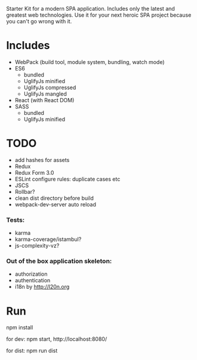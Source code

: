 Starter Kit for a modern SPA application. Includes only the latest and greatest web technologies. Use it for your next heroic SPA project because you can't go wrong with it.

# Includes

* WebPack (build tool, module system, bundling, watch mode)
* ES6
  * bundled
  * UglifyJs minified
  * UglifyJs compressed
  * UglifyJs mangled
* React (with React DOM)
* SASS
  * bundled
  * UglifyJs minified

# TODO

* add hashes for assets
* Redux
* Redux Form 3.0
* ESLint configure rules: duplicate cases etc
* JSCS
* Rollbar?
* clean dist directory before build
* webpack-dev-server auto reload 

### Tests:

* karma
* karma-coverage/istambul?
* js-complexity-vz?

### Out of the box application skeleton:

* authorization
* authentication
* i18n by http://l20n.org

# Run
npm install

for dev: npm start, http://localhost:8080/

for dist: npm run dist